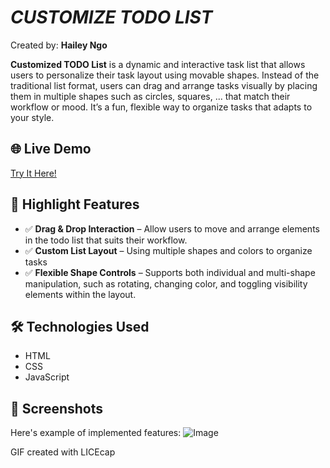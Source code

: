 # *CUSTOMIZE TODO LIST*

Created by: **Hailey Ngo**

**Customized TODO List** is a dynamic and interactive task list that allows users to personalize their task layout using movable shapes. Instead of the traditional list format, users can drag and arrange tasks visually by placing them in multiple shapes such as circles, squares, ... that match their workflow or mood. It’s a fun, flexible way to organize tasks that adapts to your style.

## 🌐 Live Demo
[Try It Here!](https://haileyn3132.github.io/Custom-Todo-List/)

## 🚀 Highlight Features

- ✅ **Drag & Drop Interaction** – Allow users to move and arrange elements in the todo list that suits  their workflow.
- ✅ **Custom List Layout** – Using multiple shapes and colors to organize tasks
- ✅ **Flexible Shape Controls** – Supports both individual and multi-shape manipulation, such as rotating, changing color, and toggling visibility elements within the layout. 

## 🛠️ Technologies Used
- HTML
- CSS
- JavaScript  

## 📸 Screenshots

Here's example of implemented features:
![Image](https://github.com/user-attachments/assets/1ebefff3-dfd0-4bf5-8f19-0f118f5a1767)


<!-- Replace this with whatever GIF tool you used! -->
GIF created with LICEcap  



